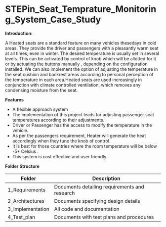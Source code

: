 # STEPin_Seat_Temprature_Monitoring_System_Case_Study
**Introduction:**

A Heated seats are a standard feature on many vehicles thesedays in cold areas. They provide the driver and passengers with a pleasantly warm seat at all times, even in winter. The desired temperature is usually set in several levels. This can be activated by control of knob which will be allotted for it or by actuating the buttons manually , depending on the configuration installed. We can also implement the option of adjusting the temperature in the seat cushion and backrest areas according to personal perception of the temperature in each area.Heated seats are used increasingly in conjunction with climate controlled ventilation, which removes any condensing moisture from the seat.

**Features**

- A flexible approach system
- The implementation of this project leads for adjusting passenger seat temperatures according to their adjustments.
- Driver or Passenger has the access to modify the temperature in the vehicle.
- As per the passengers requirement, Heater will generate the heat accordingly when they tune the knob of control.
- It is best for those countries where the room temperature will be below -5\* Celsius .
- This system is cost effective and user friendly.

**Folder Structure**

| **Folder** | **Description** |
| --- | --- |
| 1\_Requirements | Documents detailing requirements and research |
| 2\_Architectures | Documents specifying design details |
| 3\_Implementation | All code and documentation |
| 4\_Test\_plan | Documents with test plans and procedures |


